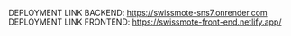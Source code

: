 DEPLOYMENT LINK BACKEND: https://swissmote-sns7.onrender.com
DEPLOYMENT LINK FRONTEND: https://swissmote-front-end.netlify.app/
